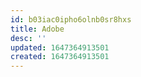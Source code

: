 ```yaml
---
id: b03iac0ipho6olnb0sr8hxs
title: Adobe
desc: ''
updated: 1647364913501
created: 1647364913501
---
```



